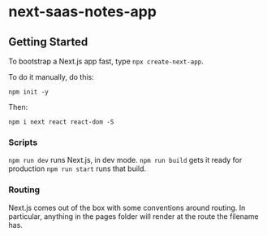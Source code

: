 # next-saas-notes-app

## Getting Started

To bootstrap a Next.js app fast, type `npx create-next-app`. 

To do it manually, do this: 

`npm init -y`

Then:

`npm i next react react-dom -S`

### Scripts

`npm run dev` runs Next.js, in dev mode.
`npm run build` gets it ready for production
`npm run start` runs that build.


### Routing

Next.js comes out of the box with some conventions around routing. In particular, anything in the pages folder will render at the route the filename has.
